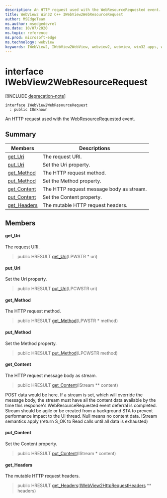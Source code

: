 ```yaml
---
description: An HTTP request used with the WebResourceRequested event.
title: WebView2 Win32 C++ IWebView2WebResourceRequest
author: MSEdgeTeam
ms.author: msedgedevrel
ms.date: 10/07/2020
ms.topic: reference
ms.prod: microsoft-edge
ms.technology: webview
keywords: IWebView2, IWebView2WebView, webview2, webview, win32 apps, win32, edge
---
```


# interface IWebView2WebResourceRequest 

[!INCLUDE [deprecation-note](../includes/deprecation-note.md)]

```
interface IWebView2WebResourceRequest
  : public IUnknown
```

An HTTP request used with the WebResourceRequested event.

## Summary

 Members                        | Descriptions
--------------------------------|---------------------------------------------
[get_Uri](#get_uri) | The request URI.
[put_Uri](#put_uri) | Set the Uri property.
[get_Method](#get_method) | The HTTP request method.
[put_Method](#put_method) | Set the Method property.
[get_Content](#get_content) | The HTTP request message body as stream.
[put_Content](#put_content) | Set the Content property.
[get_Headers](#get_headers) | The mutable HTTP request headers.

## Members

#### get_Uri 

The request URI.

> public HRESULT [get_Uri](#get_uri)(LPWSTR * uri)

#### put_Uri 

Set the Uri property.

> public HRESULT [put_Uri](#put_uri)(LPCWSTR uri)

#### get_Method 

The HTTP request method.

> public HRESULT [get_Method](#get_method)(LPWSTR * method)

#### put_Method 

Set the Method property.

> public HRESULT [put_Method](#put_method)(LPCWSTR method)

#### get_Content 

The HTTP request message body as stream.

> public HRESULT [get_Content](#get_content)(IStream ** content)

POST data would be here. If a stream is set, which will override the message body, the stream must have all the content data available by the time this response's WebResourceRequested event deferral is completed. Stream should be agile or be created from a background STA to prevent performance impact to the UI thread. Null means no content data. IStream semantics apply (return S_OK to Read calls until all data is exhausted)

#### put_Content 

Set the Content property.

> public HRESULT [put_Content](#put_content)(IStream * content)

#### get_Headers 

The mutable HTTP request headers.

> public HRESULT [get_Headers](#get_headers)([IWebView2HttpRequestHeaders](IWebView2HttpRequestHeaders.md) ** headers)

